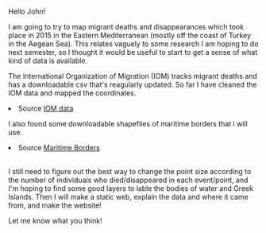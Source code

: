 <!DOCTYPE html>
<html>

Hello John! 

I am going to try to map migrant deaths and disappearances which took place in 2015 in the Eastern Mediterranean (mostly off the coast of Turkey in the Aegean Sea). This relates vaguely to some research I am hoping to do next semester, so I thought it would be useful to start to get a sense of what kind of data is available. 

The International Organization of Migration (IOM) tracks migrant deaths and has a downloadable csv that's reagularly updated. So far I have cleaned the IOM data and mapped the coordinates. 

<li>Source <a href="https://missingmigrants.iom.int/downloads">IOM data</a>
				

I also found some downloadable shapefiles of maritime borders that i will use. 

<li>Source <a href="https://www.marineregions.org/downloads.php">Maritime Borders</a></li><br>

I still need to figure out the best way to change the point size according to the number of individuals who died/disappeared in each event/point, and I'm hoping to find some good layers to lable the bodies of water and Greek Islands. 
Then I will make a static web, explain the data and where it came from, and make the website! 

Let me know what you think!